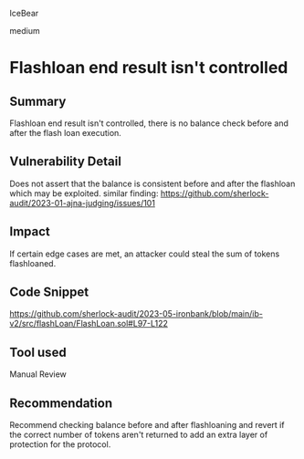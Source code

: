 IceBear

medium

# Flashloan end result isn't controlled

## Summary
Flashloan end result isn't controlled, there is no balance check before and after the flash loan execution.
## Vulnerability Detail
Does not assert that the balance is consistent before and after the flashloan which may be exploited.
similar finding: https://github.com/sherlock-audit/2023-01-ajna-judging/issues/101
## Impact
If certain edge cases are met, an attacker could steal the sum of tokens flashloaned.
## Code Snippet
https://github.com/sherlock-audit/2023-05-ironbank/blob/main/ib-v2/src/flashLoan/FlashLoan.sol#L97-L122
## Tool used

Manual Review

## Recommendation
Recommend checking  balance before and after flashloaning and revert if the correct number of tokens aren't returned to add an extra layer of protection for the protocol.